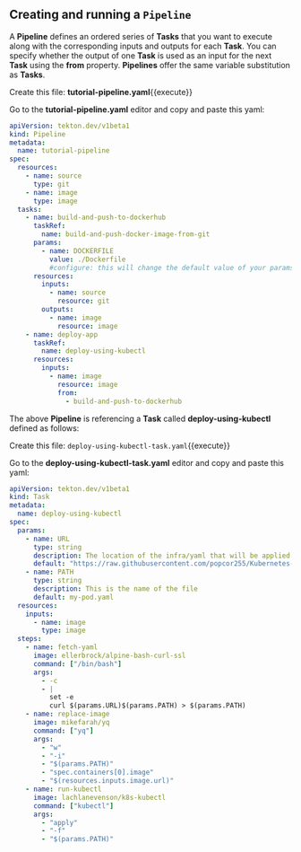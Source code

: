

## Creating and running a `Pipeline`

A **Pipeline** defines an ordered series of **Tasks** that you want to execute
along with the corresponding inputs and outputs for each **Task**. You can specify whether the output of one
**Task** is used as an input for the next **Task** using the **from** property.
**Pipelines** offer the same variable substitution as **Tasks**.

Create this file: **tutorial-pipeline.yaml**{{execute}}

Go to the **tutorial-pipeline.yaml**  editor and copy and paste this yaml:

```yaml
apiVersion: tekton.dev/v1beta1
kind: Pipeline
metadata:
  name: tutorial-pipeline
spec:
  resources:
    - name: source
      type: git
    - name: image
      type: image
  tasks:
    - name: build-and-push-to-dockerhub
      taskRef:
        name: build-and-push-docker-image-from-git
      params:
        - name: DOCKERFILE
          value: ./Dockerfile
          #configure: this will change the default value of your params in your tasks
      resources:
        inputs:
          - name: source
            resource: git
        outputs:
          - name: image
            resource: image
    - name: deploy-app
      taskRef:
        name: deploy-using-kubectl
      resources:
        inputs:
          - name: image
            resource: image
            from:
              - build-and-push-to-dockerhub
```

The above **Pipeline** is referencing a **Task** called **deploy-using-kubectl** defined as follows:

Create this file: `deploy-using-kubectl-task.yaml`{{execute}}

Go to the **deploy-using-kubectl-task.yaml**  editor and copy and paste this yaml:

```yaml
apiVersion: tekton.dev/v1beta1
kind: Task
metadata:
  name: deploy-using-kubectl
spec:
  params:
    - name: URL
      type: string
      description: The location of the infra/yaml that will be applied
      default: "https://raw.githubusercontent.com/popcor255/Kubernetes-Objects/master/pods/"
    - name: PATH
      type: string
      description: This is the name of the file
      default: my-pod.yaml
  resources:
    inputs:
      - name: image
        type: image
  steps:
    - name: fetch-yaml
      image: ellerbrock/alpine-bash-curl-ssl
      command: ["/bin/bash"]
      args:
        - -c
        - |
          set -e
          curl $(params.URL)$(params.PATH) > $(params.PATH)
    - name: replace-image
      image: mikefarah/yq
      command: ["yq"]
      args:
        - "w"
        - "-i"
        - "$(params.PATH)"
        - "spec.containers[0].image"
        - "$(resources.inputs.image.url)"
    - name: run-kubectl
      image: lachlanevenson/k8s-kubectl
      command: ["kubectl"]
      args:
        - "apply"
        - "-f"
        - "$(params.PATH)"
```

